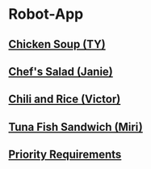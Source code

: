 # Robot-App

## [Chicken Soup (TY)](/TY.md)

## [Chef's Salad (Janie)](/Janie.md)
    
## [Chili and Rice (Victor)](/Victor.md)

## [Tuna Fish Sandwich (Miri)](/Miri.md)

## [Priority Requirements](/10PriorityRequirements.md)
